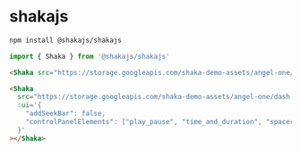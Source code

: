 # shakajs

```bash
npm install @shakajs/shakajs
```

```js
import { Shaka } from '@shakajs/shakajs'
```

```html
<Shaka src="https://storage.googleapis.com/shaka-demo-assets/angel-one/dash.mpd"></Shaka>
```

```html
<Shaka
  src="https://storage.googleapis.com/shaka-demo-assets/angel-one/dash.mpd"
  :ui='{
    "addSeekBar": false,
    "controlPanelElements": ["play_pause", "time_and_duration", "spacer", "fullscreen"]
  }'
></Shaka>
```

<!--```html
<Shaka src="<manifest-url>">
  <track src="en.vtt" kind="captions" label="en" srclang="en">
</Shaka>
```

```html
<Shaka>
  <source src="<manifest-url>">
</Shaka>
```

```html
<Shaka
  src="<manifest-url>"
  poster="shakajs.png"
></Shaka>
```-->

